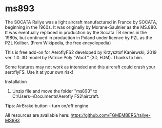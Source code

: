 # ms893
The SOCATA Rallye was a light aircraft manufactured in France by SOCATA, beginning in the 1960s. It was originally by Morane-Saulnier as the MS.880. It was eventually replaced in production by the Socata TB series in the 1980s, but continued in production in Poland under licence by PZL as the PZL Koliber. (From Wikipedia, the free encyclopedia)

This is free add-on for AeroflyFS2 developed by Krzysztof Kaniewski, 2019 ver. 1.0.
3D model by Patrice Poly "WooT" (3D, FDM). Thanks to him.

 Some features may not work as intended and this aircraft could crash your aeroflyFS. 
 Use it at your own risk!

Installation

1. Unzip file and move the folder "ms893" to C:\Users\~\Documents\Aerofly FS2\aircraft.

Tips:
AirBrake button - turn on/off engine

All resources are available here: https://github.com/FGMEMBERS/rallye-MS893